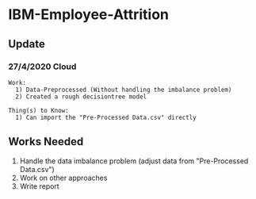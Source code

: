 #                                                  IBM-Employee-Attrition

## Update
  ### 27/4/2020 Cloud
    Work:
      1) Data-Preprocessed (Without handling the imbalance problem) 
      2) Created a rough decisiontree model 
    
    Thing(s) to Know:
      1) Can import the "Pre-Processed Data.csv" directly

## Works Needed
  1) Handle the data imbalance problem (adjust data from "Pre-Processed Data.csv")
  2) Work on other approaches
  3) Write report
